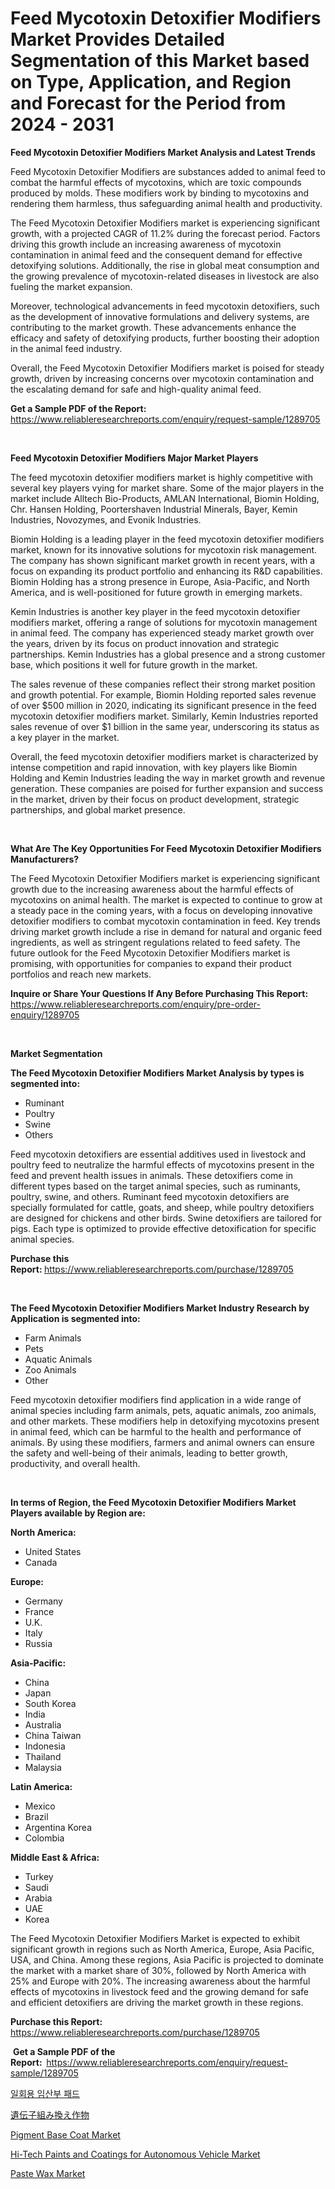 <p><h1>Feed Mycotoxin Detoxifier Modifiers Market Provides Detailed Segmentation of this Market based on Type, Application, and Region and Forecast for the Period from 2024 - 2031</h1></p><p><strong>Feed Mycotoxin Detoxifier Modifiers Market Analysis and Latest Trends</strong></p>
<p><p>Feed Mycotoxin Detoxifier Modifiers are substances added to animal feed to combat the harmful effects of mycotoxins, which are toxic compounds produced by molds. These modifiers work by binding to mycotoxins and rendering them harmless, thus safeguarding animal health and productivity.</p><p>The Feed Mycotoxin Detoxifier Modifiers market is experiencing significant growth, with a projected CAGR of 11.2% during the forecast period. Factors driving this growth include an increasing awareness of mycotoxin contamination in animal feed and the consequent demand for effective detoxifying solutions. Additionally, the rise in global meat consumption and the growing prevalence of mycotoxin-related diseases in livestock are also fueling the market expansion.</p><p>Moreover, technological advancements in feed mycotoxin detoxifiers, such as the development of innovative formulations and delivery systems, are contributing to the market growth. These advancements enhance the efficacy and safety of detoxifying products, further boosting their adoption in the animal feed industry.</p><p>Overall, the Feed Mycotoxin Detoxifier Modifiers market is poised for steady growth, driven by increasing concerns over mycotoxin contamination and the escalating demand for safe and high-quality animal feed.</p></p>
<p><strong>Get a Sample PDF of the Report:&nbsp;</strong> <a href="https://www.reliableresearchreports.com/enquiry/request-sample/1289705">https://www.reliableresearchreports.com/enquiry/request-sample/1289705</a></p>
<p>&nbsp;</p>
<p><strong>Feed Mycotoxin Detoxifier Modifiers Major Market Players</strong></p>
<p><p>The feed mycotoxin detoxifier modifiers market is highly competitive with several key players vying for market share. Some of the major players in the market include Alltech Bio-Products, AMLAN International, Biomin Holding, Chr. Hansen Holding, Poortershaven Industrial Minerals, Bayer, Kemin Industries, Novozymes, and Evonik Industries.</p><p>Biomin Holding is a leading player in the feed mycotoxin detoxifier modifiers market, known for its innovative solutions for mycotoxin risk management. The company has shown significant market growth in recent years, with a focus on expanding its product portfolio and enhancing its R&D capabilities. Biomin Holding has a strong presence in Europe, Asia-Pacific, and North America, and is well-positioned for future growth in emerging markets.</p><p>Kemin Industries is another key player in the feed mycotoxin detoxifier modifiers market, offering a range of solutions for mycotoxin management in animal feed. The company has experienced steady market growth over the years, driven by its focus on product innovation and strategic partnerships. Kemin Industries has a global presence and a strong customer base, which positions it well for future growth in the market.</p><p>The sales revenue of these companies reflect their strong market position and growth potential. For example, Biomin Holding reported sales revenue of over $500 million in 2020, indicating its significant presence in the feed mycotoxin detoxifier modifiers market. Similarly, Kemin Industries reported sales revenue of over $1 billion in the same year, underscoring its status as a key player in the market.</p><p>Overall, the feed mycotoxin detoxifier modifiers market is characterized by intense competition and rapid innovation, with key players like Biomin Holding and Kemin Industries leading the way in market growth and revenue generation. These companies are poised for further expansion and success in the market, driven by their focus on product development, strategic partnerships, and global market presence.</p></p>
<p>&nbsp;</p>
<p><strong>What Are The Key Opportunities For Feed Mycotoxin Detoxifier Modifiers Manufacturers?</strong></p>
<p><p>The Feed Mycotoxin Detoxifier Modifiers market is experiencing significant growth due to the increasing awareness about the harmful effects of mycotoxins on animal health. The market is expected to continue to grow at a steady pace in the coming years, with a focus on developing innovative detoxifier modifiers to combat mycotoxin contamination in feed. Key trends driving market growth include a rise in demand for natural and organic feed ingredients, as well as stringent regulations related to feed safety. The future outlook for the Feed Mycotoxin Detoxifier Modifiers market is promising, with opportunities for companies to expand their product portfolios and reach new markets.</p></p>
<p><strong>Inquire or Share Your Questions If Any Before Purchasing This Report:</strong> <a href="https://www.reliableresearchreports.com/enquiry/pre-order-enquiry/1289705">https://www.reliableresearchreports.com/enquiry/pre-order-enquiry/1289705</a></p>
<p>&nbsp;</p>
<p><strong>Market Segmentation</strong></p>
<p><strong>The Feed Mycotoxin Detoxifier Modifiers Market Analysis by types is segmented into:</strong></p>
<p><ul><li>Ruminant</li><li>Poultry</li><li>Swine</li><li>Others</li></ul></p>
<p><p>Feed mycotoxin detoxifiers are essential additives used in livestock and poultry feed to neutralize the harmful effects of mycotoxins present in the feed and prevent health issues in animals. These detoxifiers come in different types based on the target animal species, such as ruminants, poultry, swine, and others. Ruminant feed mycotoxin detoxifiers are specially formulated for cattle, goats, and sheep, while poultry detoxifiers are designed for chickens and other birds. Swine detoxifiers are tailored for pigs. Each type is optimized to provide effective detoxification for specific animal species.</p></p>
<p><strong>Purchase this Report:&nbsp;</strong><a href="https://www.reliableresearchreports.com/purchase/1289705">https://www.reliableresearchreports.com/purchase/1289705</a></p>
<p>&nbsp;</p>
<p><strong>The Feed Mycotoxin Detoxifier Modifiers Market Industry Research by Application is segmented into:</strong></p>
<p><ul><li>Farm Animals</li><li>Pets</li><li>Aquatic Animals</li><li>Zoo Animals</li><li>Other</li></ul></p>
<p><p>Feed mycotoxin detoxifier modifiers find application in a wide range of animal species including farm animals, pets, aquatic animals, zoo animals, and other markets. These modifiers help in detoxifying mycotoxins present in animal feed, which can be harmful to the health and performance of animals. By using these modifiers, farmers and animal owners can ensure the safety and well-being of their animals, leading to better growth, productivity, and overall health.</p></p>
<p>&nbsp;</p>
<p><strong>In terms of Region, the Feed Mycotoxin Detoxifier Modifiers Market Players available by Region are:</strong></p>
<p>
    <p> <strong> North America: </strong>
        <ul>
            <li>United States</li>
            <li>Canada</li>
        </ul>
        </p> 
    <p> <strong> Europe: </strong>
        <ul>
            <li>Germany</li>
            <li>France</li>
            <li>U.K.</li>
            <li>Italy</li>
            <li>Russia</li>
        </ul>
        </p> 
    <p> <strong> Asia-Pacific: </strong>
        <ul>
            <li>China</li>
            <li>Japan</li>
            <li>South Korea</li>
            <li>India</li>
            <li>Australia</li>
            <li>China Taiwan</li>
            <li>Indonesia</li>
            <li>Thailand</li>
            <li>Malaysia</li>
        </ul>
        </p> 
    <p> <strong> Latin America: </strong>
        <ul>
            <li>Mexico</li>
            <li>Brazil</li>
            <li>Argentina Korea</li>
            <li>Colombia</li>
        </ul>
        </p> 
    <p> <strong> Middle East & Africa: </strong>
        <ul>
            <li>Turkey</li>
            <li>Saudi</li>
            <li>Arabia</li>
            <li>UAE</li>
            <li>Korea</li>
        </ul>
    </p>
    </p>
<p><p>The Feed Mycotoxin Detoxifier Modifiers Market is expected to exhibit significant growth in regions such as North America, Europe, Asia Pacific, USA, and China. Among these regions, Asia Pacific is projected to dominate the market with a market share of 30%, followed by North America with 25% and Europe with 20%. The increasing awareness about the harmful effects of mycotoxins in livestock feed and the growing demand for safe and efficient detoxifiers are driving the market growth in these regions.</p></p>
<p><strong>Purchase this Report: </strong><a href="https://www.reliableresearchreports.com/purchase/1289705">https://www.reliableresearchreports.com/purchase/1289705</a></p>
<p>&nbsp;<strong>Get a Sample PDF of the Report:&nbsp;&nbsp;</strong><a href="https://www.reliableresearchreports.com/enquiry/request-sample/1289705">https://www.reliableresearchreports.com/enquiry/request-sample/1289705</a></p>
<p><strong></strong></p>
<p><p><a href="https://medium.com/@plelbej847484502/%EC%9D%BC%ED%9A%8C%EC%9A%A9-%EC%9E%84%EB%B6%80%EC%9A%A9-%EC%82%B0%EB%AA%A9-%EC%8B%9C%EC%9E%A5-%EC%84%B1%EA%B3%B5%EC%A0%81%EC%9D%B8-%EB%B9%84%EC%A6%88%EB%8B%88%EC%8A%A4-%EC%A0%84%EB%9E%B5%EC%9D%98-%EC%97%B4%EC%87%A0-2031%EB%85%84%EA%B9%8C%EC%A7%80%EC%9D%98-%EC%98%88%EC%B8%A1-a040269d6de5">일회용 임산부 패드</a></p><p><a href="https://medium.com/@soamybahemax/gm%E4%BD%9C%E7%89%A9%E5%B8%82%E5%A0%B4%E5%88%86%E6%9E%90%E3%81%A82024%E5%B9%B4%E3%81%8B%E3%82%892031%E5%B9%B4%E3%81%BE%E3%81%A7%E3%81%AE%E6%9C%9F%E9%96%93%E3%81%AE%E8%A6%8F%E6%A8%A1%E4%BA%88%E6%B8%AC-dfcbbb96be69">遺伝子組み換え作物</a></p><p><a href="https://github.com/kosella/Market-Research-Report-List-2/blob/main/pigment-base-coat-market.md">Pigment Base Coat Market</a></p><p><a href="https://github.com/nathandecarvalho/Market-Research-Report-List-2/blob/main/hi-tech-paints-and-coatings-for-autonomous-vehicle-market.md">Hi-Tech Paints and Coatings for Autonomous Vehicle Market</a></p><p><a href="https://view.publitas.com/reportprime-1/paste-wax-market-size-2024-2031-global-industrial-analysis-key-geographical-regions-market-share-top-key-players-product-types-and-forecast-research-report/">Paste Wax Market</a></p></p>